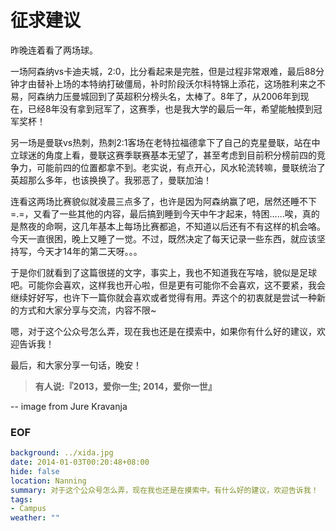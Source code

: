 征求建议
============

昨晚连着看了两场球。

一场阿森纳vs卡迪夫城，2:0，比分看起来是完胜，但是过程非常艰难，最后88分钟才由替补上场的本特纳打破僵局，补时阶段沃尔科特锦上添花，这场胜利来之不易，阿森纳力压曼城回到了英超积分榜头名，太棒了。8年了，从2006年到现在，已经8年没有拿到冠军了，这赛季，也是我大学的最后一年，希望能触摸到冠军奖杯！

另一场是曼联vs热刺，热刺2:1客场在老特拉福德拿下了自己的克星曼联，站在中立球迷的角度上看，曼联这赛季联赛基本无望了，甚至考虑到目前积分榜前四的竞争力，可能前四的位置都拿不到。老实说，有点开心，风水轮流转嘛，曼联统治了英超那么多年，也该换换了。我邪恶了，曼联加油！

连看这两场比赛貌似就凌晨三点多了，也许是因为阿森纳赢了吧，居然还睡不下=.=，又看了一些其他的内容，最后搞到睡到今天中午才起来，特困......唉，真的是熬夜的命啊，这几年基本上每场比赛都追，不知道以后还有不有这样的机会咯。今天一直很困，晚上又睡了一觉。不过，既然决定了每天记录一些东西，就应该坚持写，今天才14年的第二天呀。。。

于是你们就看到了这篇很搓的文字，事实上，我也不知道我在写啥，貌似是足球吧。可能你会喜欢，这样我也开心啦，但是更有可能你不会喜欢，这不要紧，我会继续好好写，也许下一篇你就会喜欢或者觉得有用。弄这个的初衷就是尝试一种新的方式和大家分享与交流，内容不限~

嗯，对于这个公众号怎么弄，现在我也还是在摸索中，如果你有什么好的建议，欢迎告诉我！

最后，和大家分享一句话，晚安！

> **有人说:『2013，爱你一生; 2014，爱你一世』**

--
image from Jure Kravanja


### EOF
```yaml
background: ../xida.jpg
date: 2014-01-03T00:20:48+08:00
hide: false
location: Nanning
summary: 对于这个公众号怎么弄，现在我也还是在摸索中。有什么好的建议，欢迎告诉我！
tags:
- Campus
weather: ""
```

